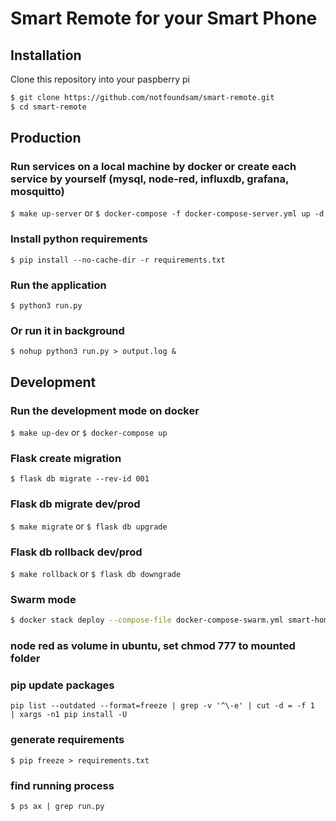 # Smart Remote for your Smart Phone

## Installation

Clone this repository into your paspberry pi
```bash
$ git clone https://github.com/notfoundsam/smart-remote.git
$ cd smart-remote
```

## Production

### Run services on a local machine by docker or create each service by yourself (mysql, node-red, influxdb, grafana, mosquitto)
`$ make up-server` or `$ docker-compose -f docker-compose-server.yml up -d`

### Install python requirements
`$ pip install --no-cache-dir -r requirements.txt`

### Run the application
`$ python3 run.py`

### Or run it in background
`$ nohup python3 run.py > output.log &`

## Development

### Run the development mode on docker
`$ make up-dev` or `$ docker-compose up`

### Flask create migration
`$ flask db migrate --rev-id 001`

### Flask db migrate dev/prod
`$ make migrate` or `$ flask db upgrade`

### Flask db rollback dev/prod
`$ make rollback` or `$ flask db downgrade`

### Swarm mode
```bash
$ docker stack deploy --compose-file docker-compose-swarm.yml smart-home
```

<link rel="apple-touch-icon" sizes="120x120" href="/apple-touch-icon.png">
<link rel="icon" type="image/png" sizes="32x32" href="/favicon-32x32.png">
<link rel="icon" type="image/png" sizes="16x16" href="/favicon-16x16.png">
<link rel="manifest" href="/site.webmanifest">
<link rel="mask-icon" href="/safari-pinned-tab.svg" color="#5bbad5">
<meta name="msapplication-TileColor" content="#da532c">
<meta name="theme-color" content="#ffffff">

### node red as volume in ubuntu, set chmod 777 to mounted folder

### pip update packages
`pip list --outdated --format=freeze | grep -v '^\-e' | cut -d = -f 1  | xargs -n1 pip install -U`

### generate requirements
`$ pip freeze > requirements.txt`

### find running process
`$ ps ax | grep run.py`
